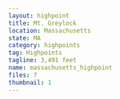 ```yaml
---
layout: highpoint
title: Mt. Greylock
location: Massachusetts
state: MA
category: highpoints
tag: Highpoints
tagline: 3,491 feet
name: massachusetts_highpoint
files: 7
thumbnail: 1
---
```

